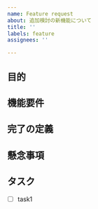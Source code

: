 ```yaml
---
name: Feature request
about: 追加検討の新機能について
title: ''
labels: feature
assignees: ''

---
```


## 目的

## 機能要件

## 完了の定義

## 懸念事項

## タスク
- [ ] task1

